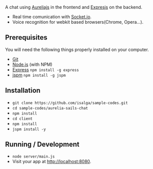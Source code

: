 A chat using [Aureliajs](http://aurelia.io/) in the frontend and [Expresjs](http://expressjs.com/) on the backend.
 - Real time comunication with [Socket.io](https://github.com/socketio/socket.io).
 - Voice recognition for webkit based browsers(Chrome, Opera...).

## Prerequisites

You will need the following things properly installed on your computer.

* [Git](http://git-scm.com/)
* [Node.js](http://nodejs.org/) (with NPM)
* [Express](http://expressjs.com/) `npm install -g express`
* [jspm](http://jspm.io/) `npm install -g jspm`

## Installation

* `git clone https://github.com/isalga/sample-codes.git`
* `cd sample-codes/aurelia-sails-chat`
* `npm install`
* `cd client`
* `npm install`
* `jspm install -y`

## Running / Development

* `node server/main.js`
* Visit your app at [http://localhost:8080](http://localhost:8080).